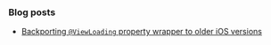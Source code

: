 ### Blog posts
- [Backporting `@ViewLoading` property wrapper to older iOS versions](https://telegra.ph/Backporting-ViewLoading-property-wrapper-to-older-iOS-versions-06-11)
